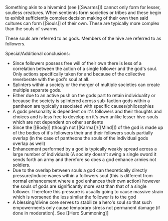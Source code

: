 Something akin to a hivemind (see [[Swarms]]) cannot only form for lesser, soulless creatures. When sentients form societies or tribes and these begin to exhibit sufficiently complex decision making of their own then said cultures can form [[Souls]] of their own. These are typically more complex than the souls of swarms.

These souls are referred to as gods. Members of the hive are referred to as followers.

Special/Additional conclusions:

- Since followers possess free will of their own there is less of a correlation between the action of a single follower and the god's soul. Only actions specifically taken for and because of the collective reverberate with the god's soul at all.
- Splinters within a society or the merger of multiple societies can create multiple separate gods.
- Either due to an active push on the gods part to retain individuality or because the society is splintered across sub-faction gods within a pantheon are typically associated with specific causes/philosophies
- A gods personality is dependent on it's followers and their thoughts and choices and is less free to develop on it's own unlike lesser hive-souls which are not dependent on other sentients
- Since the [[Body]] (though not [[Karma]]/[[Mind]]) of the god is made up of the bodies of it's followers their and their followers souls partially overlap (in the case of pantheons the souls of the individual gods overlap as well)
- Enhancement performed by a god is typically weakly spread across a large number of individuals (A society doesn't swing a single sword it sends forth an army and therefore so does a god enhance armies not soldiers.
- Due to the overlap between souls a god can theoretically directly pressure/induce waves within a followers soul (this is different from normal enhancement where a god enhances their own action) however the souls of gods are significantly more vast than that of a single follower. Therefore this pressure is usually going to cause massive strain which is worsened the less similar the follower is to the god
- A blessing/divine core serves to stabilize a hero's soul so that such empowerments only cause temporary stress not permanent damage (if done in moderation). See [[Hero Summoning]]